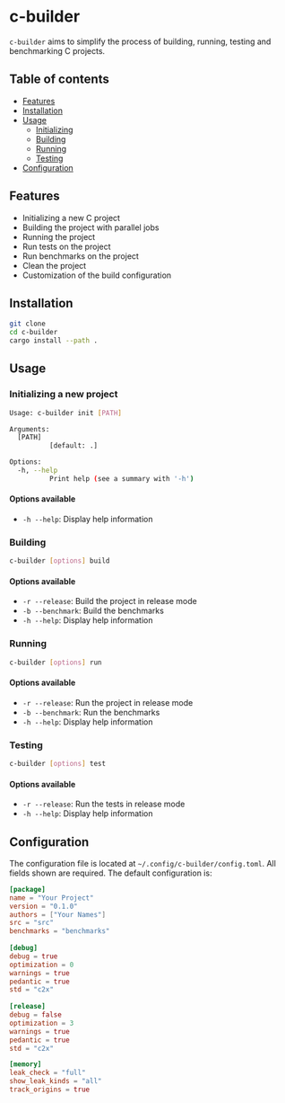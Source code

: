 # c-builder
`c-builder` aims to simplify the process of building, running, testing and benchmarking C projects.

## Table of contents
 - [Features](#features)
 - [Installation](#installation)
 - [Usage](#usage)
   - [Initializing](#initializing-a-new-project)
   - [Building](#building)
   - [Running](#running)
   - [Testing](#testing)
 - [Configuration](#configuration)

## Features
 - Initializing a new C project
 - Building the project with parallel jobs
 - Running the project
 - Run tests on the project
 - Run benchmarks on the project
 - Clean the project
 - Customization of the build configuration

## Installation
```bash
git clone
cd c-builder
cargo install --path .
```

## Usage
### Initializing a new project
```bash
Usage: c-builder init [PATH]

Arguments:
  [PATH]
          [default: .]

Options:
  -h, --help
          Print help (see a summary with '-h')
```
#### Options available
 - `-h --help`: Display help information

### Building
```bash
c-builder [options] build
```
#### Options available
 - `-r --release`: Build the project in release mode
 - `-b --benchmark`: Build the benchmarks
 - `-h --help`: Display help information

### Running
```bash
c-builder [options] run
```
#### Options available
 - `-r --release`: Run the project in release mode
 - `-b --benchmark`: Run the benchmarks
 - `-h --help`: Display help information

### Testing
```bash
c-builder [options] test
```
#### Options available
 - `-r --release`: Run the tests in release mode
 - `-h --help`: Display help information

## Configuration
The configuration file is located at `~/.config/c-builder/config.toml`.
All fields shown are required.
The default configuration is:
```toml
[package]
name = "Your Project"
version = "0.1.0"
authors = ["Your Names"]
src = "src"
benchmarks = "benchmarks"
    
[debug]
debug = true
optimization = 0
warnings = true
pedantic = true
std = "c2x"
    
[release]
debug = false
optimization = 3
warnings = true
pedantic = true
std = "c2x"

[memory]
leak_check = "full"
show_leak_kinds = "all"
track_origins = true
```
